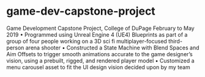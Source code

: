 # game-dev-capstone-project

Game Development Capstone Project, College of DuPage		February to May 2019
•	Programmed using Unreal Engine 4 (UE4) Blueprints as part of a group of four people working on a 3D sci fi multiplayer-focused third-person arena shooter
•	Constructed a State Machine with Blend Spaces and Aim Offsets to trigger smooth animations accurate to the game designer’s vision, using a prebuilt, rigged, and rendered player model
•	Customized a menu carousel asset to fit the UI design vision decided upon by my team

